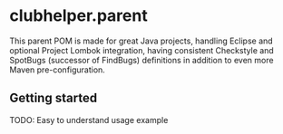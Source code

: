 # clubhelper.parent
This parent POM is made for great Java projects, handling 
		Eclipse and optional Project Lombok integration, having consistent Checkstyle 
		and SpotBugs (successor of FindBugs) definitions in addition to even more 
		Maven pre-configuration.

## Getting started
TODO: Easy to understand usage example